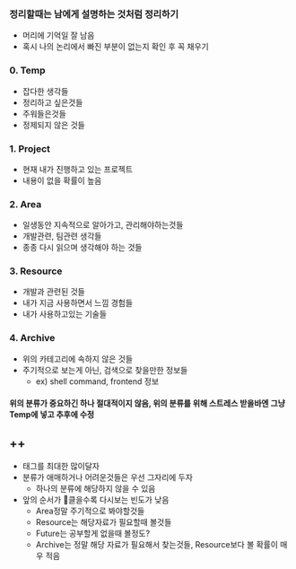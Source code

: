 ### 정리할때는 남에게 설명하는 것처럼 정리하기
- 머리에 기억일 잘 남음
- 혹시 나의 논리에서 빠진 부분이 없는지 확인 후 꼭 채우기
### 0. Temp
- 잡다한 생각들
- 정리하고 싶은것들
- 주워들은것들
- 정제되지 않은 것들

### 1. Project
- 현재 내가 진행하고 있는 프로젝트
- 내용이 없을 확률이 높음
### 2. Area
- 일생동안 지속적으로 알아가고, 관리해야하는것들
- 개발관련, 팀관련 생각들
- 종종 다시 읽으며 생각해야 하는 것들
### 3. Resource
- 개발과 관련된 것들
- 내가 지금 사용하면서  느낌 경험들
- 내가 사용하고있는 기술들
### 4. Archive
- 위의 카테고리에 속하지 않은 것들
- 주기적으로 보는게 아닌, 검색으로 찾을만한 정보들
	- ex) shell command, frontend 정보

#### **위의 분류가 중요하긴 하나 절대적이지 않음, 위의 분류를 위해 스트레스 받을바엔 그냥 Temp에 넣고 추후에 수정**

## ++
- 태그를 최대한 많이달자
- 분류가 애매하거나 어려운것들은 우선 그자리에 두자
	- 하나의 분류에 해당하지 않을 수 있음
- 앞의 순서가 클을수록 다시보는 빈도가 낮음
	- Area정말 주기적으로 봐야할것들
	- Resource는 해당자료가 필요할때 볼것들
	- Future는 공부할게 없을때 볼정도?
	- Archive는 정말 해당 자료가 필요해서 찾는것들, Resource보다 볼 확률이 매우 적음